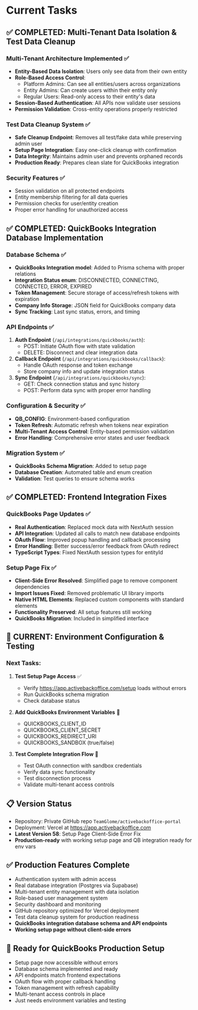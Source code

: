 # Current Tasks

## ✅ COMPLETED: Multi-Tenant Data Isolation & Test Data Cleanup

### Multi-Tenant Architecture Implemented ✅
- **Entity-Based Data Isolation**: Users only see data from their own entity
- **Role-Based Access Control**:
  - Platform Admins: Can see all entities/users across organizations
  - Entity Admins: Can create users within their entity only
  - Regular Users: Read-only access to their entity's data
- **Session-Based Authentication**: All APIs now validate user sessions
- **Permission Validation**: Cross-entity operations properly restricted

### Test Data Cleanup System ✅
- **Safe Cleanup Endpoint**: Removes all test/fake data while preserving admin user
- **Setup Page Integration**: Easy one-click cleanup with confirmation
- **Data Integrity**: Maintains admin user and prevents orphaned records
- **Production Ready**: Prepares clean slate for QuickBooks integration

### Security Features ✅
- Session validation on all protected endpoints
- Entity membership filtering for all data queries
- Permission checks for user/entity creation
- Proper error handling for unauthorized access

## ✅ COMPLETED: QuickBooks Integration Database Implementation

### Database Schema ✅
- **QuickBooks Integration model**: Added to Prisma schema with proper relations
- **Integration Status enum**: DISCONNECTED, CONNECTING, CONNECTED, ERROR, EXPIRED
- **Token Management**: Secure storage of access/refresh tokens with expiration
- **Company Info Storage**: JSON field for QuickBooks company data
- **Sync Tracking**: Last sync status, errors, and timing

### API Endpoints ✅
1. **Auth Endpoint** (`/api/integrations/quickbooks/auth`):
   - POST: Initiate OAuth flow with state validation
   - DELETE: Disconnect and clear integration data
2. **Callback Endpoint** (`/api/integrations/quickbooks/callback`):
   - Handle OAuth response and token exchange
   - Store company info and update integration status
3. **Sync Endpoint** (`/api/integrations/quickbooks/sync`):
   - GET: Check connection status and sync history
   - POST: Perform data sync with proper error handling

### Configuration & Security ✅
- **QB_CONFIG**: Environment-based configuration
- **Token Refresh**: Automatic refresh when tokens near expiration
- **Multi-Tenant Access Control**: Entity-based permission validation
- **Error Handling**: Comprehensive error states and user feedback

### Migration System ✅
- **QuickBooks Schema Migration**: Added to setup page
- **Database Creation**: Automated table and enum creation
- **Validation**: Test queries to ensure schema works

## ✅ COMPLETED: Frontend Integration Fixes

### QuickBooks Page Updates ✅
- **Real Authentication**: Replaced mock data with NextAuth session
- **API Integration**: Updated all calls to match new database endpoints
- **OAuth Flow**: Improved popup handling and callback processing
- **Error Handling**: Better success/error feedback from OAuth redirect
- **TypeScript Types**: Fixed NextAuth session types for entityId

### Setup Page Fix ✅
- **Client-Side Error Resolved**: Simplified page to remove component dependencies
- **Import Issues Fixed**: Removed problematic UI library imports
- **Native HTML Elements**: Replaced custom components with standard elements
- **Functionality Preserved**: All setup features still working
- **QuickBooks Migration**: Included in simplified interface

## 🔄 CURRENT: Environment Configuration & Testing

### Next Tasks:
1. **Test Setup Page Access** ✅
   - Verify https://app.activebackoffice.com/setup loads without errors
   - Run QuickBooks schema migration
   - Check database status

2. **Add QuickBooks Environment Variables** 🔄
   - QUICKBOOKS_CLIENT_ID
   - QUICKBOOKS_CLIENT_SECRET
   - QUICKBOOKS_REDIRECT_URI
   - QUICKBOOKS_SANDBOX (true/false)

3. **Test Complete Integration Flow** 🔄
   - Test OAuth connection with sandbox credentials
   - Verify data sync functionality
   - Test disconnection process
   - Validate multi-tenant access controls

## 📋 Version Status
- Repository: Private GitHub repo `TeamGlome/activebackoffice-portal`
- Deployment: Vercel at https://app.activebackoffice.com
- **Latest Version 58**: Setup Page Client-Side Error Fix
- **Production-ready** with working setup page and QB integration ready for env vars

## ✅ Production Features Complete
- Authentication system with admin access
- Real database integration (Postgres via Supabase)
- Multi-tenant entity management with data isolation
- Role-based user management system
- Security dashboard and monitoring
- GitHub repository optimized for Vercel deployment
- Test data cleanup system for production readiness
- **QuickBooks integration database schema and API endpoints**
- **Working setup page without client-side errors**

## 🎯 Ready for QuickBooks Production Setup
- Setup page now accessible without errors
- Database schema implemented and ready
- API endpoints match frontend expectations
- OAuth flow with proper callback handling
- Token management with refresh capability
- Multi-tenant access controls in place
- Just needs environment variables and testing
